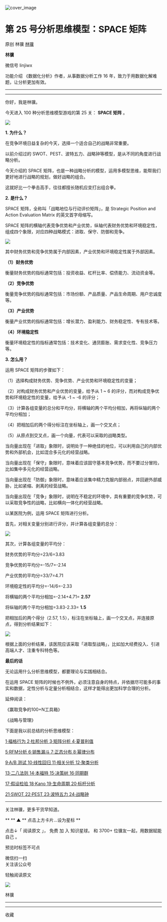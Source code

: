 ![cover_image](https://mmbiz.qlogo.cn/mmbiz_jpg/giaycic3UNwo3uricjQF7sQ2taHte5x28d4ospbs7xPNBmqnzSKPosJibvEnJ7nRJUDMyLCNNUBWDlmtUWibHUEcFkg/0?wx_fmt=jpeg)

#  第 25 号分析思维模型：SPACE 矩阵

原创  林骥  [ 林骥 ](javascript:void\(0\);)

**林骥**

微信号  linjiwx

功能介绍  《数据化分析》作者，从事数据分析工作 16 年，致力于用数据化解难题，让分析更加有效。

__ __

__ _ _ _ _

你好，我是林骥。  

今天进入 100 种分析思维模型游戏的第 25 关： **SPACE 矩阵** 。

![](https://mmbiz.qpic.cn/mmbiz_png/giaycic3UNwo3uricjQF7sQ2taHte5x28d4670ia7KsJia7YsPpG9HLrw40iavb4bbfZcEmibyGeKmeXGLIpuWnRIgS1g/640?wx_fmt=png)

**1\. 为什么？**

在竞争环境日益复杂的今天，选择一个适合自己的战略非常重要。

以前介绍过的 SWOT、PEST、波特五力、战略钟等模型，是从不同的角度进行战略分析。

今天介绍的 SPACE 矩阵，也是一种战略分析的模型，运用多模型思维，能帮我们更好地进行战略的规划，做好战略的组合。

这就好比一个拳击高手，往往都擅长随机应变打出组合拳。

**2\. 是什么？**

SPACE 矩阵，全称叫「战略地位与行动评价矩阵」，是 Strategic Position and Action Evaluation Matrix
的英文首字母缩写。

SPACE 矩阵的横轴代表竞争优势和产业优势，纵轴代表财务优势和环境稳定性，组成四个象限，对应四种战略模式：进取、保守、防御和竞争。

![](https://mmbiz.qpic.cn/mmbiz_png/giaycic3UNwo3uricjQF7sQ2taHte5x28d4mA8k3ehzibC6U1zUDWFl8kFZia1h1AfvI9VULHAUkBaPaAiamuJ2CKNZw/640?wx_fmt=png)

其中财务优势和竞争优势属于内部因素，产业优势和环境稳定性属于外部因素。

**（1）财务优势**

衡量财务优势的指标通常包括：投资收益、杠杆比率、偿债能力、流动资金等。

**（2）竞争优势**

衡量竞争优势的指标通常包括：市场份额、产品质量、产品生命周期、用户忠诚度等。

**（3）产业优势**

衡量产业优势的指标通常包括：增长潜力、盈利能力、财务稳定性、专有技术等。

**（4）环境稳定性**

衡量环境稳定性的指标通常包括：技术变化、通货膨胀、需求变化性、竞争压力等。

**3\. 怎么用？**

运用 SPACE 矩阵的步骤如下：

（1）选择构成财务优势、竞争优势、产业优势和环境稳定性的变量；

（2）对构成财务优势和产业优势的变量，给予从 1 ~ 6 的评分，而对构成竞争优势和环境稳定性的变量，给予从 -1 ~ -6 的评分；

（3）计算各组变量的总分和平均分，将横轴的两个平均分相加，再将纵轴的两个平均分相加；

（4）把相加后的两个得分标注在坐标轴上，画一个交叉点；

（5）从原点到交叉点，画一个向量，代表可以采取的战略类型。

当向量出现在「进取」象限时，说明处于一种绝佳的地位，可以利用自己的内部优势和外部机会，比如混合多元化的经营战略。

当向量出现在「保守」象限时，意味着应该固守基本竞争优势，而不要过分冒险，比如集中多元化的经营战略。

当向量出现在「防御」象限时，意味着应该集中精力克服内部弱点，并回避外部威胁，比如紧缩、剥离的经营战略。

当向量出现在「竞争」象限时，说明在不稳定的环境中，具有重要的竞争优势，可以采取竞争性的战略，比如横向一体化的经营战略。

以某医院为例，运用 SPACE 矩阵进行分析。

首先，对相关变量分别进行评分，并计算各组变量的总分：

![](https://mmbiz.qpic.cn/mmbiz_png/giaycic3UNwo3uricjQF7sQ2taHte5x28d4WdE8t0lIQ9Wb1UPcq5Rnyiapc0CkgL4olMBJQ84xODR3k59z5JYyNXQ/640?wx_fmt=png)

其次，计算各组变量的平均分：

财务优势的平均分=23/6=3.83

竞争优势的平均分=-15/7=-2.14

产业优势的平均分=33/7=4.71

环境稳定性的平均分=-14/6=-2.33

将横轴的两个平均分相加=-2.14+4.71= **2.57**

将纵轴的两个平均分相加=3.83-2.33= **1.5**

把相加后的两个得分（2.57, 1.5），标注在坐标轴上，画一个交叉点，并连接原点，得到分析结果如下：

![](https://mmbiz.qpic.cn/mmbiz_png/giaycic3UNwo3uricjQF7sQ2taHte5x28d4638KXGPcKUn8e5SgBbH27VDEAC9PdhC9axSwM9XjSGlMICcHoqYYlA/640?wx_fmt=png)

根据上面的分析结果，该医院应该采取「进取型战略」，比如加大经费投入、引进高端人才、注重专科特色等。

**最后的话**

无论运用什么分析思维模型，都要理论与实践相结合。

在运用 SPACE 矩阵的时候也不例外，必须注意自身的特点，并依据尽可能多的事实和数据，定性分析与定量分析相结合，这样才能得出更加科学合理的分析。

延伸阅读：

《赢取竞争的100+N工具箱》

《战略与管理》

下面是我以前总结的分析思维模型：

[ 1·福格行为
](https://mp.weixin.qq.com/s?__biz=MzA4ODE2OTIxMw==&mid=2653477258&idx=1&sn=b55e3f648f903eec82177e78494e1f5f&scene=21#wechat_redirect
"1·福格行为") [ 2·杜邦分析
](https://mp.weixin.qq.com/s?__biz=MzA4ODE2OTIxMw==&mid=2653477282&idx=1&sn=3507ad55727800c2c0a2089665a61634&scene=21#wechat_redirect
"2·杜邦分析") [ 3·矩阵分析
](https://mp.weixin.qq.com/s?__biz=MzA4ODE2OTIxMw==&mid=2653477299&idx=1&sn=cdb2c2f2f7ac510f8de918f7dfca7b8c&scene=21#wechat_redirect
"3·矩阵分析") [ 4·夏普利值
](https://mp.weixin.qq.com/s?__biz=MzA4ODE2OTIxMw==&mid=2653477319&idx=1&sn=a5e8945da69db7cd14e76173694fbc73&scene=21#wechat_redirect
"4·夏普利值")

[ 5·RFM分析
](https://mp.weixin.qq.com/s?__biz=MzA4ODE2OTIxMw==&mid=2653477360&idx=1&sn=be2c4457318600fd9b5702c061c63672&scene=21#wechat_redirect
"5·RFM分析") [ 6·销售漏斗
](https://mp.weixin.qq.com/s?__biz=MzA4ODE2OTIxMw==&mid=2653477417&idx=1&sn=f12ee0f36a8b459060dcb517088b22d8&scene=21#wechat_redirect
"6·销售漏斗") [ 7·正态分布
](https://mp.weixin.qq.com/s?__biz=MzA4ODE2OTIxMw==&mid=2653477503&idx=1&sn=49d9b1e1355358a85a3ae15198ff2757&scene=21#wechat_redirect
"7·正态分布") [ 8·幂律分布
](https://mp.weixin.qq.com/s?__biz=MzA4ODE2OTIxMw==&mid=2653477556&idx=1&sn=d2642afe4a49f020d73cc73b07b075a1&scene=21#wechat_redirect
"8·幂律分布")

[ 9·A/B 测试
](https://mp.weixin.qq.com/s?__biz=MzA4ODE2OTIxMw==&mid=2653477755&idx=1&sn=6097fc38a9d2aa0562d0aaca39cb9222&scene=21#wechat_redirect
"9·A/B 测试") [ 10·线性回归
](https://mp.weixin.qq.com/s?__biz=MzA4ODE2OTIxMw==&mid=2653477762&idx=1&sn=bfc400a41d0f344016de3529de612fef&scene=21#wechat_redirect
"10·线性回归") [ 11·相关分析
](https://mp.weixin.qq.com/s?__biz=MzA4ODE2OTIxMw==&mid=2653477819&idx=1&sn=b8aabdb1e2511fe5829bb75880036be4&scene=21#wechat_redirect
"11·相关分析") [ 12·聚类分析
](https://mp.weixin.qq.com/s?__biz=MzA4ODE2OTIxMw==&mid=2653477838&idx=1&sn=4064489391aeaef9de2c3b69af564e68&scene=21#wechat_redirect
"12·聚类分析")

[ 13·二八法则
](https://mp.weixin.qq.com/s?__biz=MzA4ODE2OTIxMw==&mid=2653477874&idx=1&sn=cffe7167aa2a92a46a3fb26147cb5bde&scene=21#wechat_redirect
"13·二八法则") [ 14·本福特
](https://mp.weixin.qq.com/s?__biz=MzA4ODE2OTIxMw==&mid=2653478148&idx=1&sn=a4d7a79a41b239afb126f1373015205f&scene=21#wechat_redirect
"14·本福特") [ 15·决策树
](https://mp.weixin.qq.com/s?__biz=MzA4ODE2OTIxMw==&mid=2653478210&idx=1&sn=5024df4a09dd12c817f68c3bde37277b&scene=21#wechat_redirect
"15·决策树") [ 16·同期群
](https://mp.weixin.qq.com/s?__biz=MzA4ODE2OTIxMw==&mid=2653478233&idx=1&sn=5d304747a17105f0827a727b268d3289&scene=21#wechat_redirect
"16·同期群")

[ 17·假设检验
](https://mp.weixin.qq.com/s?__biz=MzA4ODE2OTIxMw==&mid=2653478244&idx=1&sn=691c8217e968c942e8a9a3ea4e5ad730&scene=21#wechat_redirect
"17·假设检验") [ 18·Kano
](https://mp.weixin.qq.com/s?__biz=MzA4ODE2OTIxMw==&mid=2653478304&idx=1&sn=45e14663d032ae66f270feb3ba05efc8&scene=21#wechat_redirect
"18·Kano模型") [ 19·生命周期
](https://mp.weixin.qq.com/s?__biz=MzA4ODE2OTIxMw==&mid=2653478327&idx=1&sn=4bd1bb87e2d06bf6089fb29ce6b80b8e&scene=21#wechat_redirect
"19·生命周期") [ 20·标杆分析
](https://mp.weixin.qq.com/s?__biz=MzA4ODE2OTIxMw==&mid=2653478421&idx=1&sn=990622bdd1df15f094bcd88161cc4afb&scene=21#wechat_redirect
"20·标杆分析")

[ 21·SWOT
](https://mp.weixin.qq.com/s?__biz=MzA4ODE2OTIxMw==&mid=2653479027&idx=1&sn=10c9a7f6258cf19165c5a8b3ab30ff03&scene=21#wechat_redirect
"21·SWOT") [ 22·PEST
](https://mp.weixin.qq.com/s?__biz=MzA4ODE2OTIxMw==&mid=2653479044&idx=1&sn=06e41f5c6487f57e03a0f0e8c33dc456&scene=21#wechat_redirect
"22·PEST") [ 23·波特五力
](https://mp.weixin.qq.com/s?__biz=MzA4ODE2OTIxMw==&mid=2653479067&idx=1&sn=fcc7cbabdba452348c16ff15b7765865&scene=21#wechat_redirect
"23·波特五力") [ 24·战略钟
](https://mp.weixin.qq.com/s?__biz=MzA4ODE2OTIxMw==&mid=2653479148&idx=1&sn=cc3296c34f31542d13dbed0d98dccf5b&scene=21#wechat_redirect
"24·战略钟")

* * *

  

关注林骥，更多干货早知道。

** ** ▲  ** 点击上方卡片...设为星标  **  
  
点击↓「  阅读原文  」，  免费  加  入  知识星球。  和  3700+  位骥友一起，用数据赋能自己  。

预览时标签不可点

微信扫一扫  
关注该公众号



轻触阅读原文

![](http://mmbiz.qpic.cn/mmbiz_png/giaycic3UNwo3rBmMJ1emiaHxRCj3Om1wuZZCsgHvFSR3sVQrPsicIlRiaGUicJD8KCZibrmu0FzGBc6aBzfBz3HLIeDA/0?wx_fmt=png)

林骥







****



****



  收藏

